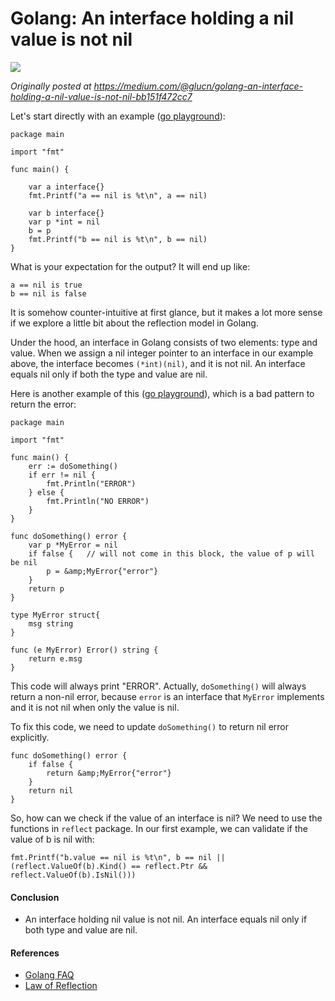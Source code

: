 # Golang: An interface holding a nil value is not nil

![](https://cdn-images-1.medium.com/max/1600/1*4yIyLrlbNIcbnE0oVRiWgQ.jpeg)

*Originally posted at https://medium.com/@glucn/golang-an-interface-holding-a-nil-value-is-not-nil-bb151f472cc7*

Let's start directly with an example ([go playground](https://play.golang.org/p/UO1fbmJtqip)):
```
package main

import "fmt"

func main() {

    var a interface{}
    fmt.Printf("a == nil is %t\n", a == nil)

    var b interface{}
    var p *int = nil
    b = p
    fmt.Printf("b == nil is %t\n", b == nil)
}
```
What is your expectation for the output? It will end up like:
```
a == nil is true
b == nil is false
```
It is somehow counter-intuitive at first glance, but it makes a lot more sense if we explore a little bit about the reflection model in Golang.

Under the hood, an interface in Golang consists of two elements: type and value. When we assign a nil integer pointer to an interface in our example above, the interface becomes `(*int)(nil)`, and it is not nil. An interface equals nil only if both the type and value are nil.

Here is another example of this ([go playground](https://play.golang.org/p/Jsmvx9PWO3M)), which is a bad pattern to return the error:
```
package main

import "fmt"

func main() {
    err := doSomething()
    if err != nil {
        fmt.Println("ERROR")
    } else {
        fmt.Println("NO ERROR")
    }
}

func doSomething() error {
    var p *MyError = nil
    if false {   // will not come in this block, the value of p will be nil
        p = &amp;MyError{"error"}
    }
    return p
}

type MyError struct{
    msg string
}

func (e MyError) Error() string {
    return e.msg
}
```
This code will always print "ERROR". Actually, `doSomething()` will always return a non-nil error, because `error` is an interface that `MyError` implements and it is not nil when only the value is nil.

To fix this code, we need to update `doSomething()` to return nil error explicitly.
```
func doSomething() error {
    if false {
        return &amp;MyError{"error"}
    }
    return nil
}
```
So, how can we check if the value of an interface is nil? We need to use the functions in `reflect` package. In our first example, we can validate if the value of b is nil with:
```
fmt.Printf("b.value == nil is %t\n", b == nil || (reflect.ValueOf(b).Kind() == reflect.Ptr && reflect.ValueOf(b).IsNil()))
```
#### Conclusion

-   An interface holding nil value is not nil. An interface equals nil only if both type and value are nil.

#### References

-   [Golang FAQ](https://golang.org/doc/faq#nil_error)
-   [Law of Reflection](https://blog.golang.org/laws-of-reflection)
